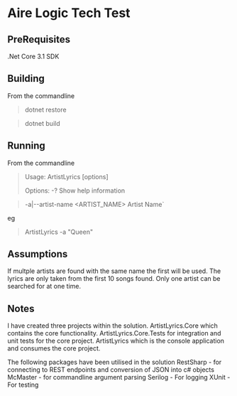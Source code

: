 # Aire Logic Tech Test

## PreRequisites
.Net Core 3.1 SDK

## Building
From the commandline

> dotnet restore

> dotnet build 


## Running
From the commandline

> Usage: ArtistLyrics [options]
>
> Options:
>   -?                              Show help information

>   -a|--artist-name <ARTIST_NAME>  Artist Name`

eg 

> ArtistLyrics -a "Queen"

## Assumptions

If multple artists are found with the same name the first will be used.
The lyrics are only taken from the first 10 songs found. Only one artist can be searched for at one time.

## Notes

I have created three projects within the solution.
ArtistLyrics.Core which contains the core functionality.
ArtistLyrics.Core.Tests for integration and unit tests for the core project.
ArtistLyrics which is the console application and consumes the core project.

The following packages have been utilised in the solution
RestSharp - for connecting to REST endpoints and conversion of JSON into c# objects
McMaster - for commandline argument parsing 
Serilog - For logging
XUnit - For testing


